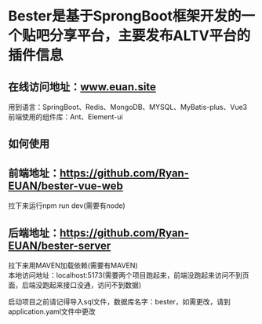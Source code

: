 # Bester是基于SprongBoot框架开发的一个贴吧分享平台，主要发布ALTV平台的插件信息

## 在线访问地址：www.euan.site

用到语言：SpringBoot、Redis、MongoDB、MYSQL、MyBatis-plus、Vue3  
前端使用的组件库：Ant、Element-ui

## 如何使用
## 前端地址：https://github.com/Ryan-EUAN/bester-vue-web  
拉下来运行npm run dev(需要有node)
## 后端地址：https://github.com/Ryan-EUAN/bester-server
拉下来用MAVEN加载依赖(需要有MAVEN)  
本地访问地址：localhost:5173(需要两个项目跑起来，前端没跑起来访问不到页面，后端没跑起来接口没通，访问不到数据)

启动项目之前请记得导入sql文件，数据库名字：bester，如需更改，请到application.yaml文件中更改